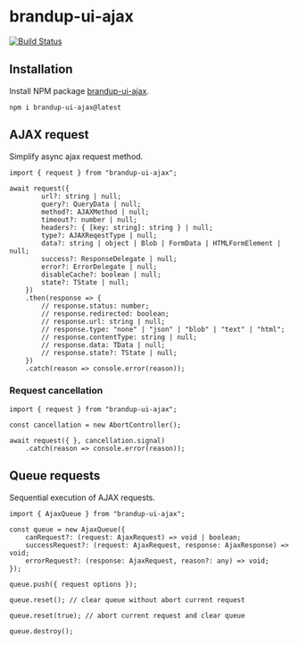 # brandup-ui-ajax

[![Build Status](https://dev.azure.com/brandup/BrandUp%20Core/_apis/build/status%2FBrandUp%2Fbrandup-ui?branchName=master)]()

## Installation

Install NPM package [brandup-ui-ajax](https://www.npmjs.com/package/brandup-ui-ajax).

```
npm i brandup-ui-ajax@latest
```

## AJAX request

Simplify async ajax request method.

```
import { request } from "brandup-ui-ajax";

await request({
		url?: string | null;
		query?: QueryData | null;
		method?: AJAXMethod | null;
		timeout?: number | null;
		headers?: { [key: string]: string } | null;
		type?: AJAXReqestType | null;
		data?: string | object | Blob | FormData | HTMLFormElement | null;
		success?: ResponseDelegate | null;
		error?: ErrorDelegate | null;
		disableCache?: boolean | null;
		state?: TState | null;
	})
	.then(response => {
		// response.status: number;
		// response.redirected: boolean;
		// response.url: string | null;
		// response.type: "none" | "json" | "blob" | "text" | "html";
		// response.contentType: string | null;
		// response.data: TData | null;
		// response.state?: TState | null;
	})
	.catch(reason => console.error(reason));
```

### Request cancellation

```
import { request } from "brandup-ui-ajax";

const cancellation = new AbortController();

await request({ }, cancellation.signal)
	.catch(reason => console.error(reason));
```

## Queue requests

Sequential execution of AJAX requests.

```
import { AjaxQueue } from "brandup-ui-ajax";

const queue = new AjaxQueue({
	canRequest?: (request: AjaxRequest) => void | boolean;
	successRequest?: (request: AjaxRequest, response: AjaxResponse) => void;
	errorRequest?: (response: AjaxRequest, reason?: any) => void;
});

queue.push({ request options });

queue.reset(); // clear queue without abort current request

queue.reset(true); // abort current request and clear queue

queue.destroy();
```